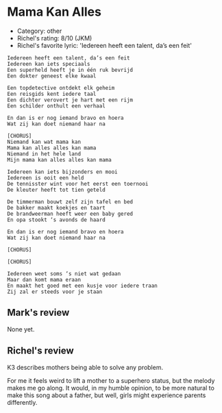 # Mama Kan Alles

 * Category: other
 * Richel's rating: 8/10 (JKM)
 * Richel's favorite lyric: 'Iedereen heeft een talent, da’s een feit'

```
Iedereen heeft een talent, da’s een feit
Iedereen kan iets speciaals
Een superheld heeft je in één ruk bevrijd
Een dokter geneest elke kwaal

Een topdetective ontdekt elk geheim
Een reisgids kent iedere taal
Een dichter verovert je hart met een rijm
Een schilder onthult een verhaal

En dan is er nog iemand bravo en hoera
Wat zij kan doet niemand haar na

[CHORUS]
Niemand kan wat mama kan
Mama kan alles alles kan mama
Niemand in het hele land
Mijn mama kan alles alles kan mama

Iedereen kan iets bijzonders en mooi
Iedereen is ooit een held
De tennisster wint voor het eerst een toernooi
De kleuter heeft tot tien geteld

De timmerman bouwt zelf zijn tafel en bed
De bakker maakt koekjes en taart
De brandweerman heeft weer een baby gered
En opa stookt ‘s avonds de haard

En dan is er nog iemand bravo en hoera
Wat zij kan doet niemand haar na

[CHORUS]

[CHORUS]

Iedereen weet soms ‘s niet wat gedaan
Maar dan komt mama eraan
En maakt het goed met een kusje voor iedere traan
Zij zal er steeds voor je staan

```

## Mark's review

None yet.

## Richel's review

K3 describes mothers being able to solve any problem.

For me it feels weird to lift a mother to a superhero status, but the melody makes me go along.
It would, in my humble opinion, to be more natural to make this song about a father, but well,
girls might experience parents differently.

